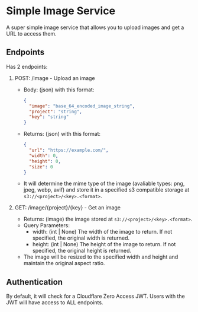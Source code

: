 # Simple Image Service

A super simple image service that allows you to upload images and 
get a URL to access them.

## Endpoints

Has 2 endpoints:

1. POST: /image - Upload an image

   - Body: (json) with this format:
   
        ```json
        {
          "image": "base_64_encoded_image_string",
          "project": "string",
          "key": "string"
        }
        ```
   - Returns: (json) with this format:
   
        ```json
        {
          "url": "https://example.com/",
          "width": 0,
          "height": 0,
          "size": 0
        }
        ```
   - It will determine the mime type of the image (avaliable types: png, jpeg, webp, avif) 
     and store it in a specified s3 compatible storage at `s3://<project>/<key>.<format>`.

2. GET: /image/{project}/{key} - Get an image

   - Returns: (image) the image stored at `s3://<project>/<key>.<format>`.
   - Query Parameters:
     - width: (int | None) The width of the image to return. If not specified, the original width is returned.
     - height: (int | None) The height of the image to return. If not specified, the original height is returned.
   - The image will be resized to the specified width and height and maintain the original aspect ratio.

## Authentication

By default, it will check for a Cloudflare Zero Access JWT. Users with the JWT
will have access to ALL endpoints.
